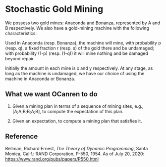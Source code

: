 # Stochastic Gold Mining


We possess two gold mines: Anaconda and Bonanza, 
   represented by A and B respectively. We also have a gold-mining machine with the following 
   characteristics: 

   Used in Anaconda (resp. Bonanza), the machine will mine, with 
   probability p (resp. q), a fixed fraction r (resp. s) of the 
   gold there and be undamaged; with probability (1-p) (resp. (1-q)) 
   it will mine nothing and be damaged beyond repair. 

   Initially the amount in each mine is x and y respectively. At any stage, as long
   as the machine is undamaged, we have our choice 
   of using the machine in Anaconda or Bonanza. 

## What we want OCanren to do

1.   Given a mining plan in terms of a sequence of mining sites, 
   e.g., [A;A;B;B;A;B], to compute the expectation of this plan.

1. Given an expectation, to compute a mining plan that satisfies it.

## Reference

Bellman, Richard Ernest, _The Theory of Dynamic Programming_, Santa Monica, Calif.: RAND Corporation, P-550, 1954. As of July 20, 2020: https://www.rand.org/pubs/papers/P550.html